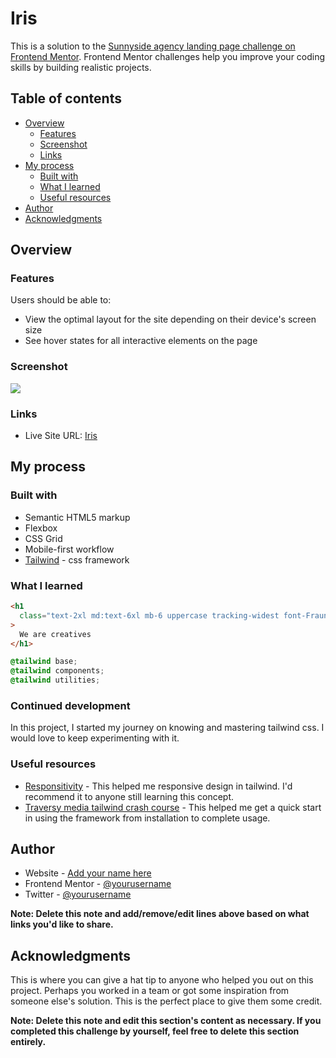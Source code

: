 # Iris

This is a solution to the [Sunnyside agency landing page challenge on Frontend Mentor](https://www.frontendmentor.io/challenges/sunnyside-agency-landing-page-7yVs3B6ef). Frontend Mentor challenges help you improve your coding skills by building realistic projects.

## Table of contents

- [Overview](#overview)
  - [Features ](#features)
  - [Screenshot](#screenshot)
  - [Links](#links)
- [My process](#my-process)
  - [Built with](#built-with)
  - [What I learned](#what-i-learned)
  - [Useful resources](#useful-resources)
- [Author](#author)
- [Acknowledgments](#acknowledgments)

## Overview

### Features

Users should be able to:

- View the optimal layout for the site depending on their device's screen size
- See hover states for all interactive elements on the page

### Screenshot

![](./screenshot.jpg)

### Links

- Live Site URL: [Iris](https://aahil13.github.io/Iris/)

## My process

### Built with

- Semantic HTML5 markup
- Flexbox
- CSS Grid
- Mobile-first workflow
- [Tailwind](https://tailwindcss.com/) - css framework

### What I learned

```html
<h1
  class="text-2xl md:text-6xl mb-6 uppercase tracking-widest font-Fraunces font-[900] py-4"
>
  We are creatives
</h1>
```

```css
@tailwind base;
@tailwind components;
@tailwind utilities;
```

### Continued development

In this project, I started my journey on knowing and mastering tailwind css. I would love to keep experimenting with it.

### Useful resources

- [Responsitivity](https://tailwindcss.com/docs/responsive-design) - This helped me responsive design in tailwind. I'd recommend it to anyone still learning this concept.
- [Traversy media tailwind crash course](https://www.youtube.com/watch?v=dFgzHOX84xQ) - This helped me get a quick start in using the framework from installation to complete usage.



## Author

- Website - [Add your name here](https://www.your-site.com)
- Frontend Mentor - [@yourusername](https://www.frontendmentor.io/profile/yourusername)
- Twitter - [@yourusername](https://www.twitter.com/yourusername)

**Note: Delete this note and add/remove/edit lines above based on what links you'd like to share.**

## Acknowledgments

This is where you can give a hat tip to anyone who helped you out on this project. Perhaps you worked in a team or got some inspiration from someone else's solution. This is the perfect place to give them some credit.

**Note: Delete this note and edit this section's content as necessary. If you completed this challenge by yourself, feel free to delete this section entirely.**
